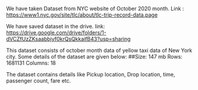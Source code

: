 We have taken Dataset from NYC website of October 2020 month.
Link : https://www1.nyc.gov/site/tlc/about/tlc-trip-record-data.page


We have saved dataset in the drive. link: https://drive.google.com/drive/folders/1-dVCZfUzZKsaabbjyf0krQsQkkaifB43?usp=sharing

This dataset consists of october month data of yellow taxi data of New York city.
Some details of the dataset are given below:
##Size: 147 mb
Rows: 1681131
Columns: 18

The dataset contains details like Pickup location, Drop location, time, passenger count, fare etc.
